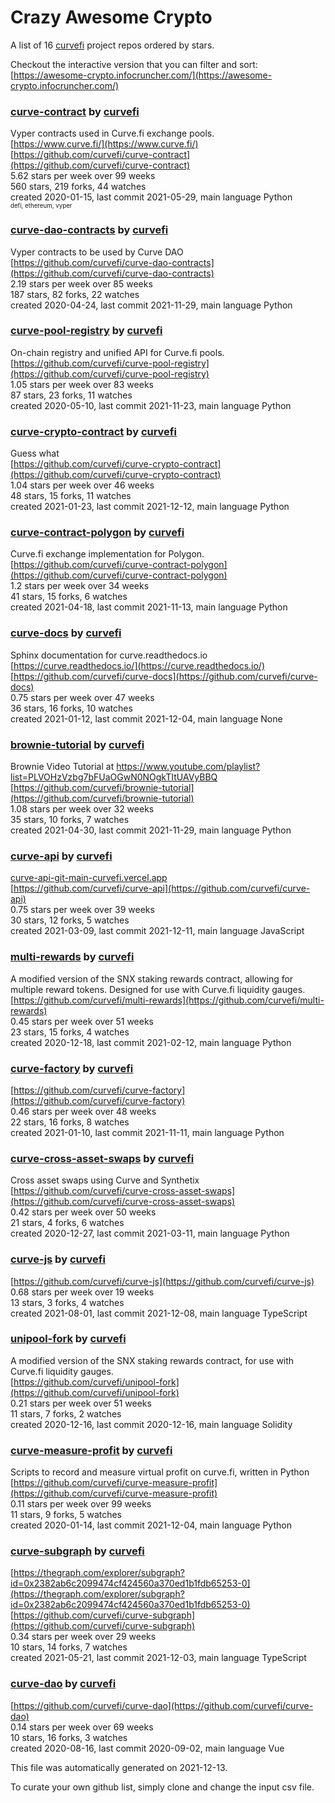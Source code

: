 # Crazy Awesome Crypto
A list of 16 [curvefi](https://github.com/curvefi) project repos ordered by stars.  

Checkout the interactive version that you can filter and sort: 
[https://awesome-crypto.infocruncher.com/](https://awesome-crypto.infocruncher.com/)  


### [curve-contract](https://github.com/curvefi/curve-contract) by [curvefi](https://github.com/curvefi)  
Vyper contracts used in Curve.fi exchange pools.  
[https://www.curve.fi/](https://www.curve.fi/)  
[https://github.com/curvefi/curve-contract](https://github.com/curvefi/curve-contract)  
5.62 stars per week over 99 weeks  
560 stars, 219 forks, 44 watches  
created 2020-01-15, last commit 2021-05-29, main language Python  
<sub><sup>defi, ethereum, vyper</sup></sub>


### [curve-dao-contracts](https://github.com/curvefi/curve-dao-contracts) by [curvefi](https://github.com/curvefi)  
Vyper contracts to be used by Curve DAO  
[https://github.com/curvefi/curve-dao-contracts](https://github.com/curvefi/curve-dao-contracts)  
2.19 stars per week over 85 weeks  
187 stars, 82 forks, 22 watches  
created 2020-04-24, last commit 2021-11-29, main language Python  


### [curve-pool-registry](https://github.com/curvefi/curve-pool-registry) by [curvefi](https://github.com/curvefi)  
On-chain registry and unified API for Curve.fi pools.  
[https://github.com/curvefi/curve-pool-registry](https://github.com/curvefi/curve-pool-registry)  
1.05 stars per week over 83 weeks  
87 stars, 23 forks, 11 watches  
created 2020-05-10, last commit 2021-11-23, main language Python  


### [curve-crypto-contract](https://github.com/curvefi/curve-crypto-contract) by [curvefi](https://github.com/curvefi)  
Guess what  
[https://github.com/curvefi/curve-crypto-contract](https://github.com/curvefi/curve-crypto-contract)  
1.04 stars per week over 46 weeks  
48 stars, 15 forks, 11 watches  
created 2021-01-23, last commit 2021-12-12, main language Python  


### [curve-contract-polygon](https://github.com/curvefi/curve-contract-polygon) by [curvefi](https://github.com/curvefi)  
Curve.fi exchange implementation for Polygon.  
[https://github.com/curvefi/curve-contract-polygon](https://github.com/curvefi/curve-contract-polygon)  
1.2 stars per week over 34 weeks  
41 stars, 15 forks, 6 watches  
created 2021-04-18, last commit 2021-11-13, main language Python  


### [curve-docs](https://github.com/curvefi/curve-docs) by [curvefi](https://github.com/curvefi)  
Sphinx documentation for curve.readthedocs.io  
[https://curve.readthedocs.io/](https://curve.readthedocs.io/)  
[https://github.com/curvefi/curve-docs](https://github.com/curvefi/curve-docs)  
0.75 stars per week over 47 weeks  
36 stars, 16 forks, 10 watches  
created 2021-01-12, last commit 2021-12-04, main language None  


### [brownie-tutorial](https://github.com/curvefi/brownie-tutorial) by [curvefi](https://github.com/curvefi)  
Brownie Video Tutorial at https://www.youtube.com/playlist?list=PLVOHzVzbg7bFUaOGwN0NOgkTItUAVyBBQ  
[https://github.com/curvefi/brownie-tutorial](https://github.com/curvefi/brownie-tutorial)  
1.08 stars per week over 32 weeks  
35 stars, 10 forks, 7 watches  
created 2021-04-30, last commit 2021-11-29, main language Python  


### [curve-api](https://github.com/curvefi/curve-api) by [curvefi](https://github.com/curvefi)  
  
[curve-api-git-main-curvefi.vercel.app](curve-api-git-main-curvefi.vercel.app)  
[https://github.com/curvefi/curve-api](https://github.com/curvefi/curve-api)  
0.75 stars per week over 39 weeks  
30 stars, 12 forks, 5 watches  
created 2021-03-09, last commit 2021-12-11, main language JavaScript  


### [multi-rewards](https://github.com/curvefi/multi-rewards) by [curvefi](https://github.com/curvefi)  
A modified version of the SNX staking rewards contract, allowing for multiple reward tokens. Designed for use with Curve.fi liquidity gauges.  
[https://github.com/curvefi/multi-rewards](https://github.com/curvefi/multi-rewards)  
0.45 stars per week over 51 weeks  
23 stars, 15 forks, 4 watches  
created 2020-12-18, last commit 2021-02-12, main language Python  


### [curve-factory](https://github.com/curvefi/curve-factory) by [curvefi](https://github.com/curvefi)  
  
[https://github.com/curvefi/curve-factory](https://github.com/curvefi/curve-factory)  
0.46 stars per week over 48 weeks  
22 stars, 16 forks, 8 watches  
created 2021-01-10, last commit 2021-11-11, main language Python  


### [curve-cross-asset-swaps](https://github.com/curvefi/curve-cross-asset-swaps) by [curvefi](https://github.com/curvefi)  
Cross asset swaps using Curve and Synthetix  
[https://github.com/curvefi/curve-cross-asset-swaps](https://github.com/curvefi/curve-cross-asset-swaps)  
0.42 stars per week over 50 weeks  
21 stars, 4 forks, 6 watches  
created 2020-12-27, last commit 2021-03-11, main language Python  


### [curve-js](https://github.com/curvefi/curve-js) by [curvefi](https://github.com/curvefi)  
  
[https://github.com/curvefi/curve-js](https://github.com/curvefi/curve-js)  
0.68 stars per week over 19 weeks  
13 stars, 3 forks, 4 watches  
created 2021-08-01, last commit 2021-12-08, main language TypeScript  


### [unipool-fork](https://github.com/curvefi/unipool-fork) by [curvefi](https://github.com/curvefi)  
A modified version of the SNX staking rewards contract, for use with Curve.fi liquidity gauges.  
[https://github.com/curvefi/unipool-fork](https://github.com/curvefi/unipool-fork)  
0.21 stars per week over 51 weeks  
11 stars, 7 forks, 2 watches  
created 2020-12-16, last commit 2020-12-16, main language Solidity  


### [curve-measure-profit](https://github.com/curvefi/curve-measure-profit) by [curvefi](https://github.com/curvefi)  
Scripts to record and measure virtual profit on curve.fi, written in Python  
[https://github.com/curvefi/curve-measure-profit](https://github.com/curvefi/curve-measure-profit)  
0.11 stars per week over 99 weeks  
11 stars, 9 forks, 5 watches  
created 2020-01-14, last commit 2021-12-04, main language Python  


### [curve-subgraph](https://github.com/curvefi/curve-subgraph) by [curvefi](https://github.com/curvefi)  
  
[https://thegraph.com/explorer/subgraph?id=0x2382ab6c2099474cf424560a370ed1b1fdb65253-0](https://thegraph.com/explorer/subgraph?id=0x2382ab6c2099474cf424560a370ed1b1fdb65253-0)  
[https://github.com/curvefi/curve-subgraph](https://github.com/curvefi/curve-subgraph)  
0.34 stars per week over 29 weeks  
10 stars, 14 forks, 7 watches  
created 2021-05-21, last commit 2021-12-03, main language TypeScript  


### [curve-dao](https://github.com/curvefi/curve-dao) by [curvefi](https://github.com/curvefi)  
  
[https://github.com/curvefi/curve-dao](https://github.com/curvefi/curve-dao)  
0.14 stars per week over 69 weeks  
10 stars, 16 forks, 3 watches  
created 2020-08-16, last commit 2020-09-02, main language Vue  


This file was automatically generated on 2021-12-13.  

To curate your own github list, simply clone and change the input csv file.  